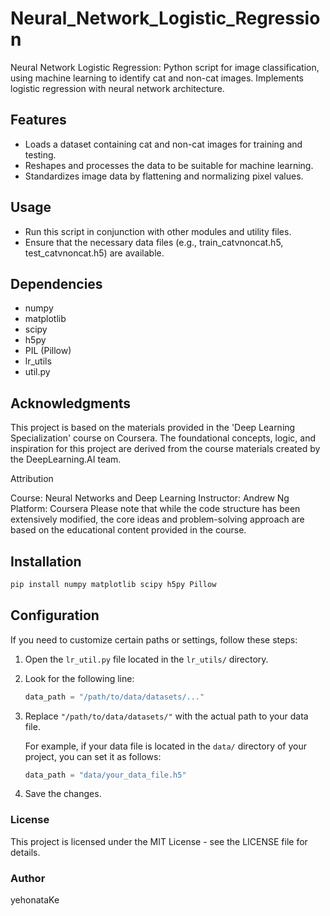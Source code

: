 # Neural_Network_Logistic_Regression
Neural Network Logistic Regression: Python script for image classification, using machine learning to identify cat and non-cat images. Implements logistic regression with neural network architecture.

## Features

- Loads a dataset containing cat and non-cat images for training and testing.
- Reshapes and processes the data to be suitable for machine learning.
- Standardizes image data by flattening and normalizing pixel values.

## Usage

- Run this script in conjunction with other modules and utility files.
- Ensure that the necessary data files (e.g., train_catvnoncat.h5, test_catvnoncat.h5) are available.

## Dependencies

- numpy
- matplotlib
- scipy
- h5py
- PIL (Pillow)
- lr_utils
- util.py

## Acknowledgments

This project is based on the materials provided in the 'Deep Learning Specialization' course on Coursera. The foundational concepts, logic, and inspiration for this project are derived from the course materials created by the DeepLearning.AI team.

Attribution

Course: Neural Networks and Deep Learning
Instructor: Andrew Ng
Platform: Coursera
Please note that while the code structure has been extensively modified, the core ideas and problem-solving approach are based on the educational content provided in the course.

## Installation

```bash
pip install numpy matplotlib scipy h5py Pillow
```
## Configuration

If you need to customize certain paths or settings, follow these steps:

1. Open the `lr_util.py` file located in the `lr_utils/` directory.
2. Look for the following line:

    ```python
    data_path = "/path/to/data/datasets/..."
    ```

3. Replace `"/path/to/data/datasets/"` with the actual path to your data file.

   For example, if your data file is located in the `data/` directory of your project, you can set it as follows:

    ```python
    data_path = "data/your_data_file.h5"
    ```

4. Save the changes.

### License

This project is licensed under the MIT License - see the LICENSE file for details.

### Author

yehonataKe
